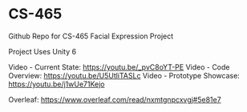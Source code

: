 # CS-465
Github Repo for CS-465 Facial Expression Project

Project Uses Unity 6

Video - Current State: https://youtu.be/_pvC8oYT-PE
Video - Code Overview: https://youtu.be/U5UtliTASLc
Video - Prototype Showcase: https://youtu.be/j1wUe71Kejo

Overleaf: https://www.overleaf.com/read/nxmtgnpcxvgj#5e81e7
